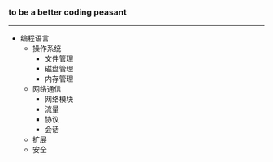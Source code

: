 ### to be a better coding peasant

---

* 编程语言
	* 操作系统
		* 文件管理
	    * 磁盘管理
	    * 内存管理
	* 网络通信
		* 网络模块
		* 流量
		* 协议
		* 会话
	* 扩展
	* 安全





















